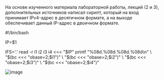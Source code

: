 На основе изученного материала лабораторной работы, лекций (2 и 3), дополнительных источников написал скрипт, который на вход принимает IPv4-адрес в десятичном формате, а на выходе обеспечивает данный IP-адрес в двоичном формате.

#!/bin/bash

IP=$1

IFS='.' 
read -r i1 i2 i3 i4 <<< "$IP"
printf "%08d.%08d.%08d.%08d\n" \
    "$(bc <<< "obase=2;$i1")" \
    "$(bc <<< "obase=2;$i2")" \
    "$(bc <<< "obase=2;$i3")" \
    "$(bc <<< "obase=2;$i4")"

![image](https://github.com/user-attachments/assets/a0109c0f-8dd2-4d66-8f98-6825cd3162bf)



